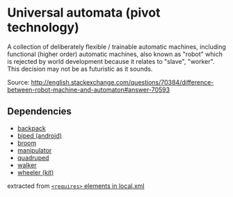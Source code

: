 Universal automata (pivot technology)
===


A collection of deliberately flexible / trainable automatic machines, including functional (higher order) automatic machines, also known as "robot" which is rejected by world development because it relates to "slave", "worker". This decision may not be as futuristic as it sounds.

Source:
http://english.stackexchange.com/questions/70384/difference-between-robot-machine-and-automaton#answer-70593



Dependencies
---
* [backpack](http://github.com/faerietree/#backpack)
* [biped (android)](http://github.com/faerietree/#biped)
* [broom](http://github.com/faerietree/#broom)
* [manipulator](http://github.com/faerietree/manipulator)
* [quadruped](http://github.com/faerietree/#quadruped)
* [walker](http://github.com/faerietree/walker)
* [wheeler (kit)](http://github.com/faerietree/wheeler)

extracted from [`<requires>` elements in local.xml](local.xml)


